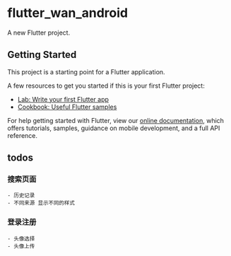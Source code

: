 # flutter_wan_android

A new Flutter project.

## Getting Started

This project is a starting point for a Flutter application.

A few resources to get you started if this is your first Flutter project:

- [Lab: Write your first Flutter app](https://flutter.dev/docs/get-started/codelab)
- [Cookbook: Useful Flutter samples](https://flutter.dev/docs/cookbook)

For help getting started with Flutter, view our
[online documentation](https://flutter.dev/docs), which offers tutorials, samples, guidance on
mobile development, and a full API reference.

## todos

### 搜索页面
    - 历史记录
    - 不同来源 显示不同的样式
### 登录注册
    - 头像选择
    - 头像上传
    

